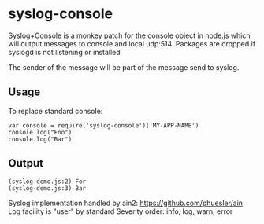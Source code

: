 syslog-console
==============

Syslog+Console is a monkey patch for the console object in node.js which will output messages to console and local udp:514.
Packages are dropped if syslogd is not listening or installed

The sender of the message will be part of the message send to syslog.

Usage
-----
To replace standard console:
    
    var console = require('syslog-console')('MY-APP-NAME')
    console.log("Foo")
    console.log("Bar")

Output
------

    (syslog-demo.js:2) For
    (syslog-demo.js:3) Bar


Syslog implementation handled by ain2: https://github.com/phuesler/ain
Log facility is "user" by standard
Severity order: info, log, warn, error